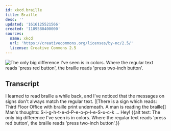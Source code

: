 ```yaml
---
id: xkcd.braille
title: Braille
desc: ''
updated: '1616125521566'
created: '1189580400000'
sources:
  name: xkcd
  url: 'https://creativecommons.org/licenses/by-nc/2.5/'
  license: Creative Commons 2.5
---
```

![The only big difference I've seen is in colors.  Where the regular text reads 'press red button', the braille reads 'press two-inch button'.](https://imgs.xkcd.com/comics/braille.png)

## Transcript
I learned to read braille a while back, and I've noticed that the messages on signs don't always match the regular text.
[[There is a sign which reads: Third Floor Office with braille print underneath.  A man is reading the braille]]
Man's thoughts: S-i-g-h-t-e-d-P-e-o-p-l-e-S-u-c-k ... Hey!
{{alt text: The only big difference I've seen is in colors.  Where the regular text reads 'press red button', the braille reads 'press two-inch button'.}}
